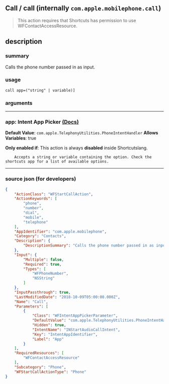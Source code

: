 
## Call / call (internally `com.apple.mobilephone.call`)

> This action requires that Shortcuts has permission to use WFContactAccessResource.


## description

### summary

Calls the phone number passed in as input.


### usage
```
call app=("string" | variable)]
```

### arguments

---

### app: Intent App Picker [(Docs)](https://pfgithub.github.io/shortcutslang/gettingstarted#other-fields)
**Default Value**: ```
		com.apple.TelephonyUtilities.PhoneIntentHandler
		```
**Allows Variables**: true

**Only enabled if**: This action is always **disabled** inside Shortcutslang.

		Accepts a string or variable containing the option. Check the shortcuts app for a list of available options. 

---

### source json (for developers)

```json
{
	"ActionClass": "WFStartCallAction",
	"ActionKeywords": [
		"phone",
		"number",
		"dial",
		"mobile",
		"telephone"
	],
	"AppIdentifier": "com.apple.mobilephone",
	"Category": "Contacts",
	"Description": {
		"DescriptionSummary": "Calls the phone number passed in as input."
	},
	"Input": {
		"Multiple": false,
		"Required": true,
		"Types": [
			"WFPhoneNumber",
			"NSString"
		]
	},
	"InputPassthrough": true,
	"LastModifiedDate": "2018-10-09T05:00:00.000Z",
	"Name": "Call",
	"Parameters": [
		{
			"Class": "WFIntentAppPickerParameter",
			"DefaultValue": "com.apple.TelephonyUtilities.PhoneIntentHandler",
			"Hidden": true,
			"IntentName": "INStartAudioCallIntent",
			"Key": "IntentAppIdentifier",
			"Label": "App"
		}
	],
	"RequiredResources": [
		"WFContactAccessResource"
	],
	"Subcategory": "Phone",
	"WFStartCallActionType": "Phone"
}
```
